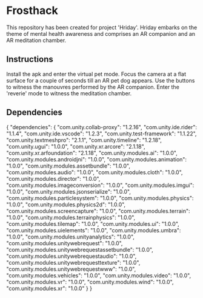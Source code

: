# Frosthack
This repository has been created for project 'Hriday'. Hriday embarks on the theme of mental health awareness and comprises an AR companion and an AR meditation chamber.
## Instructions
Install the apk and enter the virtual pet mode.
Focus the camera at a flat surface for a couple of seconds till an AR pet dog appears.
Use the buttons to witness the manouvres performed by the AR companion.
Enter the 'reverie' mode to witness the meditation chamber.

## Dependencies
{
  "dependencies": {
    "com.unity.collab-proxy": "1.2.16",
    "com.unity.ide.rider": "1.1.4",
    "com.unity.ide.vscode": "1.2.3",
    "com.unity.test-framework": "1.1.22",
    "com.unity.textmeshpro": "2.1.1",
    "com.unity.timeline": "1.2.18",
    "com.unity.ugui": "1.0.0",
    "com.unity.xr.arcore": "2.1.18",
    "com.unity.xr.arfoundation": "2.1.18",
    "com.unity.modules.ai": "1.0.0",
    "com.unity.modules.androidjni": "1.0.0",
    "com.unity.modules.animation": "1.0.0",
    "com.unity.modules.assetbundle": "1.0.0",
    "com.unity.modules.audio": "1.0.0",
    "com.unity.modules.cloth": "1.0.0",
    "com.unity.modules.director": "1.0.0",
    "com.unity.modules.imageconversion": "1.0.0",
    "com.unity.modules.imgui": "1.0.0",
    "com.unity.modules.jsonserialize": "1.0.0",
    "com.unity.modules.particlesystem": "1.0.0",
    "com.unity.modules.physics": "1.0.0",
    "com.unity.modules.physics2d": "1.0.0",
    "com.unity.modules.screencapture": "1.0.0",
    "com.unity.modules.terrain": "1.0.0",
    "com.unity.modules.terrainphysics": "1.0.0",
    "com.unity.modules.tilemap": "1.0.0",
    "com.unity.modules.ui": "1.0.0",
    "com.unity.modules.uielements": "1.0.0",
    "com.unity.modules.umbra": "1.0.0",
    "com.unity.modules.unityanalytics": "1.0.0",
    "com.unity.modules.unitywebrequest": "1.0.0",
    "com.unity.modules.unitywebrequestassetbundle": "1.0.0",
    "com.unity.modules.unitywebrequestaudio": "1.0.0",
    "com.unity.modules.unitywebrequesttexture": "1.0.0",
    "com.unity.modules.unitywebrequestwww": "1.0.0",
    "com.unity.modules.vehicles": "1.0.0",
    "com.unity.modules.video": "1.0.0",
    "com.unity.modules.vr": "1.0.0",
    "com.unity.modules.wind": "1.0.0",
    "com.unity.modules.xr": "1.0.0"
  }
}


